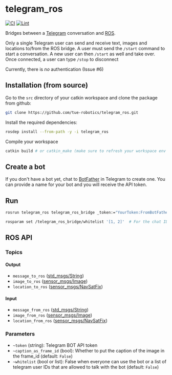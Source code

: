 # telegram_ros

[![CI](https://github.com/tue-robotics/telegram_ros/actions/workflows/main.yml/badge.svg)](https://github.com/tue-robotics/telegram_ros/actions/workflows/main.yml) [![Lint](https://github.com/tue-robotics/telegram_ros/actions/workflows/lint.yml/badge.svg)](https://github.com/tue-robotics/telegram_ros/actions/workflows/lint.yml)

Bridges between a [Telegram](https://telegram.org/) conversation and [ROS](http://ros.org).

Only a single Telegram user can send and receive text, images and locations to/from the ROS bridge.
A user must send the `/start` command to start a conversation. A new user can then `/start` as well and take over.
Once connected, a user can type `/stop` to disconnect

Currently, there is *no* authentication (Issue #6)

## Installation (from source)

Go to the `src` directory of your catkin workspace and clone the package from github:

```bash
git clone https://github.com/tue-robotics/telegram_ros.git
```

Install the required dependencies:

```bash
rosdep install --from-path -y -i telegram_ros
```

Compile your workspace

```bash
catkin build # or catkin_make (make sure to refresh your workspace env afterwards)
```

## Create a bot

If you don't have a bot yet, chat to [BotFather](https://core.telegram.org/bots#6-botfather) in Telegram to create one. You can provide a name for your bot and you will receive the API token.

## Run

```bash
rosrun telegram_ros telegram_ros_bridge _token:="YourToken:FromBotFather"

rosparam set /telegram_ros_bridge/whitelist '[1, 2]'  # For the chat IDs that should be allowed
```

## ROS API

### Topics

#### Output

- `message_to_ros` ([std_msgs/String](http://docs.ros.org/api/std_msgs/html/msg/String.html))
- `image_to_ros` ([sensor_msgs/Image](http://docs.ros.org/api/sensor_msgs/html/msg/Image.html))
- `location_to_ros` ([sensor_msgs/NavSatFix](http://docs.ros.org/api/sensor_msgs/html/msg/NavSatFix.html))

#### Input

- `message_from_ros` ([std_msgs/String](http://docs.ros.org/api/std_msgs/html/msg/String.html))
- `image_from_ros` ([sensor_msgs/Image](http://docs.ros.org/api/sensor_msgs/html/msg/Image.html))
- `location_from_ros` ([sensor_msgs/NavSatFix](http://docs.ros.org/api/sensor_msgs/html/msg/NavSatFix.html))

### Parameters

- `~token` (string): Telegram BOT API token
- `~caption_as_frame_id` (bool): Whether to put the caption of the image in the frame_id (default: `False`)
- `~whitelist` (bool or list): False when everyone can use the bot or
    a list of telegram user IDs that are allowed to talk with the bot (default: `False`)
